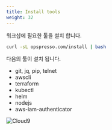 ```yaml
---
title: Install tools
weight: 32
---
```


워크샵에 필요한 툴을 설치 합니다.

```bash
curl -sL opspresso.com/install | bash
```

다음의 툴이 설치 됩니다.

* git, jq, pip, telnet
* awscli
* terraform
* kubectl
* helm
* nodejs
* aws-iam-authenticator

![Cloud9](../../cloud9/images/install-tools.png)
